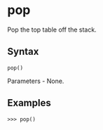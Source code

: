 # pop

Pop the top table off the stack.

## Syntax

`pop()`

Parameters - None.

## Examples

`>>> pop()`